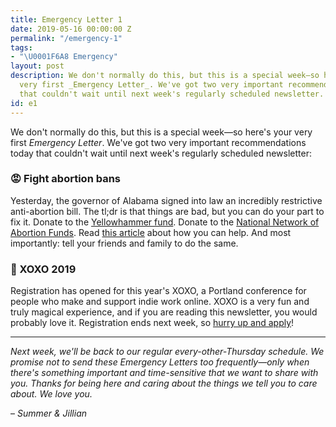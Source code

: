 ```yaml
---
title: Emergency Letter 1
date: 2019-05-16 00:00:00 Z
permalink: "/emergency-1"
tags:
- "\U0001F6A8 Emergency"
layout: post
description: We don't normally do this, but this is a special week—so here's your
  very first _Emergency Letter_. We've got two very important recommendations today
  that couldn't wait until next week's regularly scheduled newsletter.
id: e1
---
```


We don't normally do this, but this is a special week—so here's your very first _Emergency Letter_. We've got two very important recommendations today that couldn't wait until next week's regularly scheduled newsletter:

### 😡 Fight abortion bans

Yesterday, the governor of Alabama signed into law an incredibly restrictive anti-abortion bill. The tl;dr is that things are bad, but you can do your part to fix it. Donate to the [Yellowhammer fund](https://yellowhammerfund.org/). Donate to the [National Network of Abortion Funds](https://abortionfunds.org/need-abortion/). Read [this article](https://www.thecut.com/2019/05/how-to-help-alabama-6-week-abortion-ban-georgia.html) about how you can help. And most importantly: tell your friends and family to do the same.

### 🎉 XOXO 2019

Registration has opened for this year's XOXO, a Portland conference for people who make and support indie work online. XOXO is a very fun and truly magical experience, and if you are reading this newsletter, you would probably love it. Registration ends next week, so [hurry up and apply](https://2019.xoxofest.com/)!

---

_Next week, we'll be back to our regular every-other-Thursday schedule. We promise not to send these Emergency Letters too frequently—only when there's something important and time-sensitive that we want to share with you. Thanks for being here and caring about the things we tell you to care about. We love you._

– _Summer & Jillian_
